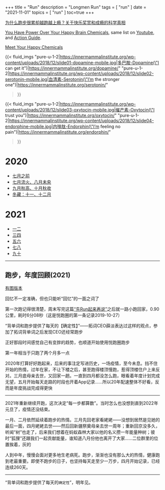 +++
title = "Run"
description = "Longmen Run"
tags = [
    "run"
]
date = "2021-11-01"
topics = [
    "run"
]
toc=true
+++

[为什么跑步很累却越跑越上瘾？关于快乐奖赏和成瘾的科学真相](https://mp.weixin.qq.com/s/q1-x7mU-cApcULrySHaGkg)

[You Have Power Over Your Happy Brain Chemicals](https://innermammalinstitute.org/happypower/), same list on [Youtube](https://www.youtube.com/playlist?list=PL1hyR2RHXp06WQDXCb-9TwNqiZQ95XSSt), and [Action Guide](https://innermammalinstitute.org/actionguide/).


[Meet Your Happy Chemicals](https://innermammalinstitute.org/)


{{< fluid_imgs
  "pure-u-1-2|https://innermammalinstitute.org/wp-content/uploads/2018/12/slide01-dopamine-mobile.jpg|多巴胺-Dopamine(\"I can get it\")|https://innermammalinstitute.org/dopamine/"
  "pure-u-1-2|https://innermammalinstitute.org/wp-content/uploads/2018/12/slide02-serotonin-mobile.jpg|血清素-Serotonin(\"I’m the stronger one\")|https://innermammalinstitute.org/serotonin/"
>}}


{{< fluid_imgs
  "pure-u-1-2|https://innermammalinstitute.org/wp-content/uploads/2018/12/slide03-oxytocin-mobile.jpg|催产素-Oxytocin(\"I trust you\")|https://innermammalinstitute.org/oxytocin/"
  "pure-u-1-2|https://innermammalinstitute.org/wp-content/uploads/2018/12/slide04-endorphine-mobile.jpg|内啡肽-Endorphin(\"I’m feeling no pain\")|https://innermammalinstitute.org/endorphin/"
>}}


# 2020 

- [七月之前](../../post/2020/june-run)
- [七月流火、八月未央](../../post/2020/july-and-aug-run)
- [九月秋高、十月秋收](../../post/2020/sep-and-oct-run)
- [冬藏：十一、十二月](../../post/2020/nov-and-dec)


# 2021

- [一二](../../post/2021/jan-and-feb)
- [三四](../../post/2021/march-and-april)
- [五六](../../post/2021/may-and-june)
- [七八](../../post/2021/july-and-august)
- [九十](../../post/2021/sep-and-oct)


---

## 跑步，年度回顾(2021)

[有图版本](https://www.jianshu.com/p/1553777a5270)

回忆不一定准确，但也只能听“回忆”的一面之词了

第一次跑记得很清楚，周末写完这篇[“先Run起来再说”](https://www.jianshu.com/p/ed65443ed5d7)之后就一路小跑回家，0.90公里，耗时6分08秒（这是悦跑圈的第一条记录2019-10-27）

“背单词和跑步提供了每天的【确定性】”——拓词CEO薛淡表达过这样的观点，参加了拓词背单词之后发现CEO还经常跑步


正好那段时间感觉自己有变胖的趋势，也顺道开始使用悦跑圈跑步


第一年相当于只跑了两个月多一点


2020年打算好好跑起来，后来的事注定写进历史，一场疫情，至今未息。挡不住开始的热情，过年在家，不让下楼之后，甚至跑得楼顶慢跑，惹得顶楼住户上来反对。三月底母亲去世，又回家一趟。一直到四月都没怎么跑，眼看着年度计划完成无望，五月开始每天走路的时段也开着App记录……所以20年配速整体不好看，反而是年度挑战完成得更快

---

2021年重新继续开跑，这次决定“每一步都算数”。当时怎么也没想到直到2022年元旦了，疫情还没结束。


一月、二月依然延续着跑步的热情。三月先回老家看姥姥——没想到居然是见她的最后一面，四月姥姥去世——然后回新疆祭奠母亲去世一周年；重新回京没多久，听闻“树”也走了，后来我们想着在蚂蚁森林大家以他的名义攒一年能量种树；彼时“狐狸”还跟我们一起贡献能量，谁知道八月份他也离开了大家……二位群里的位置挨着，灰的

人到中年，慢慢会面对更多地生老病死。跑步，渐渐也没有那么大的热情，健康跑到老最重要。即使不跑步的日子，也坚持每天走至少一万步，四月开始记录，已经连续260天。

---

“背单词和跑步提供了每天的`确定性`”，明年见。

